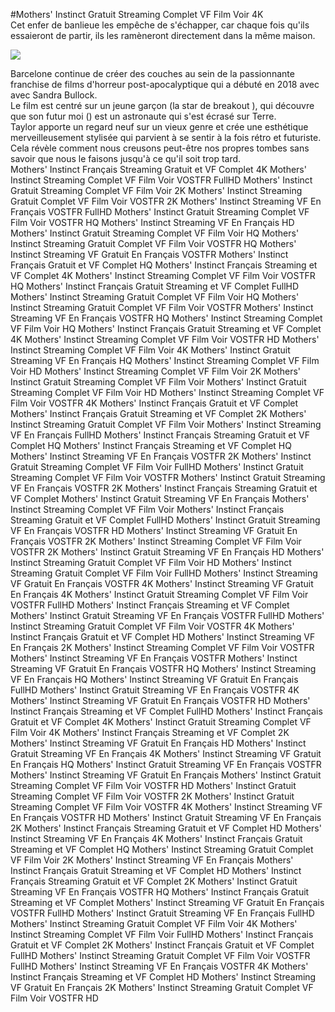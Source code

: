 #Mothers' Instinct Gratuit Streaming Complet VF Film Voir 4K  
Cet enfer de banlieue les empêche de s'échapper, car chaque fois qu'ils essaieront de partir, ils les ramèneront directement dans la même maison.  
  
[![](https://i.imgur.com/qSNzIqt.png)](https://movie.rssnews.media/awExVVzg.php)  
  
 Barcelone continue de créer des couches au sein de la passionnante franchise de films d'horreur post-apocalyptique qui a débuté en 2018 avec  avec Sandra Bullock.  
Le film est centré sur un jeune garçon (la star de breakout ), qui découvre que son futur moi () est un astronaute qui s'est écrasé sur Terre.  
Taylor apporte un regard neuf sur un vieux genre et crée une esthétique merveilleusement stylisée qui parvient à se sentir à la fois rétro et futuriste.  
Cela révèle comment nous creusons peut-être nos propres tombes sans savoir que nous le faisons jusqu'à ce qu'il soit trop tard.  
Mothers' Instinct Français Streaming Gratuit et VF Complet 4K
Mothers' Instinct Streaming Complet VF Film Voir VOSTFR FullHD
Mothers' Instinct Gratuit Streaming Complet VF Film Voir 2K
Mothers' Instinct Streaming Gratuit Complet VF Film Voir VOSTFR 2K
Mothers' Instinct Streaming VF En Français VOSTFR FullHD
Mothers' Instinct Gratuit Streaming Complet VF Film Voir VOSTFR HQ
Mothers' Instinct Streaming VF En Français HD
Mothers' Instinct Gratuit Streaming Complet VF Film Voir HQ
Mothers' Instinct Streaming Gratuit Complet VF Film Voir VOSTFR HQ
Mothers' Instinct Streaming VF Gratuit En Français VOSTFR
Mothers' Instinct Français Gratuit et VF Complet HQ
Mothers' Instinct Français Streaming et VF Complet 4K
Mothers' Instinct Streaming Complet VF Film Voir VOSTFR HQ
Mothers' Instinct Français Gratuit Streaming et VF Complet FullHD
Mothers' Instinct Streaming Gratuit Complet VF Film Voir HQ
Mothers' Instinct Streaming Gratuit Complet VF Film Voir VOSTFR
Mothers' Instinct Streaming VF En Français VOSTFR HQ
Mothers' Instinct Streaming Complet VF Film Voir HQ
Mothers' Instinct Français Gratuit Streaming et VF Complet 4K
Mothers' Instinct Streaming Complet VF Film Voir VOSTFR HD
Mothers' Instinct Streaming Complet VF Film Voir 4K
Mothers' Instinct Gratuit Streaming VF En Français HQ
Mothers' Instinct Streaming Complet VF Film Voir HD
Mothers' Instinct Streaming Complet VF Film Voir 2K
Mothers' Instinct Gratuit Streaming Complet VF Film Voir
Mothers' Instinct Gratuit Streaming Complet VF Film Voir HD
Mothers' Instinct Streaming Complet VF Film Voir VOSTFR 4K
Mothers' Instinct Français Gratuit et VF Complet
Mothers' Instinct Français Gratuit Streaming et VF Complet 2K
Mothers' Instinct Streaming Gratuit Complet VF Film Voir
Mothers' Instinct Streaming VF En Français FullHD
Mothers' Instinct Français Streaming Gratuit et VF Complet HQ
Mothers' Instinct Français Streaming et VF Complet HQ
Mothers' Instinct Streaming VF En Français VOSTFR 2K
Mothers' Instinct Gratuit Streaming Complet VF Film Voir FullHD
Mothers' Instinct Gratuit Streaming Complet VF Film Voir VOSTFR
Mothers' Instinct Gratuit Streaming VF En Français VOSTFR 2K
Mothers' Instinct Français Streaming Gratuit et VF Complet
Mothers' Instinct Gratuit Streaming VF En Français
Mothers' Instinct Streaming Complet VF Film Voir
Mothers' Instinct Français Streaming Gratuit et VF Complet FullHD
Mothers' Instinct Gratuit Streaming VF En Français VOSTFR HD
Mothers' Instinct Streaming VF Gratuit En Français VOSTFR 2K
Mothers' Instinct Streaming Complet VF Film Voir VOSTFR 2K
Mothers' Instinct Gratuit Streaming VF En Français HD
Mothers' Instinct Streaming Gratuit Complet VF Film Voir HD
Mothers' Instinct Streaming Gratuit Complet VF Film Voir FullHD
Mothers' Instinct Streaming VF Gratuit En Français VOSTFR 4K
Mothers' Instinct Streaming VF Gratuit En Français 4K
Mothers' Instinct Gratuit Streaming Complet VF Film Voir VOSTFR FullHD
Mothers' Instinct Français Streaming et VF Complet
Mothers' Instinct Gratuit Streaming VF En Français VOSTFR FullHD
Mothers' Instinct Streaming Gratuit Complet VF Film Voir VOSTFR 4K
Mothers' Instinct Français Gratuit et VF Complet HD
Mothers' Instinct Streaming VF En Français 2K
Mothers' Instinct Streaming Complet VF Film Voir VOSTFR
Mothers' Instinct Streaming VF En Français VOSTFR
Mothers' Instinct Streaming VF Gratuit En Français VOSTFR HQ
Mothers' Instinct Streaming VF En Français HQ
Mothers' Instinct Streaming VF Gratuit En Français FullHD
Mothers' Instinct Gratuit Streaming VF En Français VOSTFR 4K
Mothers' Instinct Streaming VF Gratuit En Français VOSTFR HD
Mothers' Instinct Français Streaming et VF Complet FullHD
Mothers' Instinct Français Gratuit et VF Complet 4K
Mothers' Instinct Gratuit Streaming Complet VF Film Voir 4K
Mothers' Instinct Français Streaming et VF Complet 2K
Mothers' Instinct Streaming VF Gratuit En Français HD
Mothers' Instinct Gratuit Streaming VF En Français 4K
Mothers' Instinct Streaming VF Gratuit En Français HQ
Mothers' Instinct Gratuit Streaming VF En Français VOSTFR
Mothers' Instinct Streaming VF Gratuit En Français
Mothers' Instinct Gratuit Streaming Complet VF Film Voir VOSTFR HD
Mothers' Instinct Gratuit Streaming Complet VF Film Voir VOSTFR 2K
Mothers' Instinct Gratuit Streaming Complet VF Film Voir VOSTFR 4K
Mothers' Instinct Streaming VF En Français VOSTFR HD
Mothers' Instinct Gratuit Streaming VF En Français 2K
Mothers' Instinct Français Streaming Gratuit et VF Complet HD
Mothers' Instinct Streaming VF En Français 4K
Mothers' Instinct Français Gratuit Streaming et VF Complet HQ
Mothers' Instinct Streaming Gratuit Complet VF Film Voir 2K
Mothers' Instinct Streaming VF En Français
Mothers' Instinct Français Gratuit Streaming et VF Complet HD
Mothers' Instinct Français Streaming Gratuit et VF Complet 2K
Mothers' Instinct Gratuit Streaming VF En Français VOSTFR HQ
Mothers' Instinct Français Gratuit Streaming et VF Complet
Mothers' Instinct Streaming VF Gratuit En Français VOSTFR FullHD
Mothers' Instinct Gratuit Streaming VF En Français FullHD
Mothers' Instinct Streaming Gratuit Complet VF Film Voir 4K
Mothers' Instinct Streaming Complet VF Film Voir FullHD
Mothers' Instinct Français Gratuit et VF Complet 2K
Mothers' Instinct Français Gratuit et VF Complet FullHD
Mothers' Instinct Streaming Gratuit Complet VF Film Voir VOSTFR FullHD
Mothers' Instinct Streaming VF En Français VOSTFR 4K
Mothers' Instinct Français Streaming et VF Complet HD
Mothers' Instinct Streaming VF Gratuit En Français 2K
Mothers' Instinct Streaming Gratuit Complet VF Film Voir VOSTFR HD